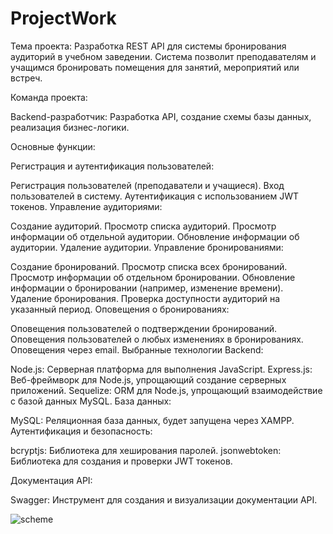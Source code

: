 # ProjectWork

Тема проекта: Разработка REST API для системы бронирования аудиторий в учебном заведении. Система позволит преподавателям и учащимся бронировать помещения для занятий, мероприятий или встреч.

Команда проекта:

Backend-разработчик: Разработка API, создание схемы базы данных, реализация бизнес-логики.

Основные функции:

Регистрация и аутентификация пользователей:

Регистрация пользователей (преподаватели и учащиеся).
Вход пользователей в систему.
Аутентификация с использованием JWT токенов.
Управление аудиториями:

Создание аудиторий.
Просмотр списка аудиторий.
Просмотр информации об отдельной аудитории.
Обновление информации об аудитории.
Удаление аудитории.
Управление бронированиями:

Создание бронирований.
Просмотр списка всех бронирований.
Просмотр информации об отдельном бронировании.
Обновление информации о бронировании (например, изменение времени).
Удаление бронирования.
Проверка доступности аудиторий на указанный период.
Оповещения о бронированиях:

Оповещения пользователей о подтверждении бронирований.
Оповещения пользователей о любых изменениях в бронированиях.
Оповещения через email.
Выбранные технологии
Backend:

Node.js: Серверная платформа для выполнения JavaScript.
Express.js: Веб-фреймворк для Node.js, упрощающий создание серверных приложений.
Sequelize: ORM для Node.js, упрощающий взаимодействие с базой данных MySQL.
База данных:

MySQL: Реляционная база данных, будет запущена через XAMPP.
Аутентификация и безопасность:

bcryptjs: Библиотека для хеширования паролей.
jsonwebtoken: Библиотека для создания и проверки JWT токенов.

Документация API:

Swagger: Инструмент для создания и визуализации документации API.



![scheme](https://github.com/nikita4st/ProjectWork/assets/169664491/e8c83093-0f38-4b8c-90f2-4f505c846996)







